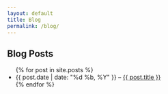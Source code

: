 ```yaml
---
layout: default
title: Blog
permalink: /blog/
---
```


## Blog Posts

<ul style="padding-left: 20px;">
  {% for post in site.posts %}
    <li>{{ post.date | date: "%d %b, %Y" }} – <a href="{{ post.url | relative_url }}">{{ post.title }}</a></li>
  {% endfor %}
</ul>




